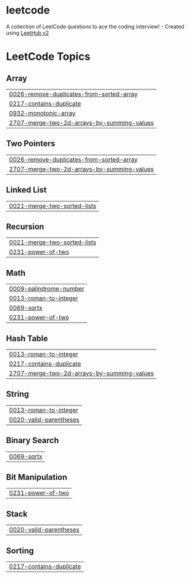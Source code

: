 # leetcode
A collection of LeetCode questions to ace the coding interview! - Created using [LeetHub v2](https://github.com/arunbhardwaj/LeetHub-2.0)

<!---LeetCode Topics Start-->
# LeetCode Topics
## Array
|  |
| ------- |
| [0026-remove-duplicates-from-sorted-array](https://github.com/Krizzz-48/leetcode/tree/master/0026-remove-duplicates-from-sorted-array) |
| [0217-contains-duplicate](https://github.com/Krizzz-48/leetcode/tree/master/0217-contains-duplicate) |
| [0932-monotonic-array](https://github.com/Krizzz-48/leetcode/tree/master/0932-monotonic-array) |
| [2707-merge-two-2d-arrays-by-summing-values](https://github.com/Krizzz-48/leetcode/tree/master/2707-merge-two-2d-arrays-by-summing-values) |
## Two Pointers
|  |
| ------- |
| [0026-remove-duplicates-from-sorted-array](https://github.com/Krizzz-48/leetcode/tree/master/0026-remove-duplicates-from-sorted-array) |
| [2707-merge-two-2d-arrays-by-summing-values](https://github.com/Krizzz-48/leetcode/tree/master/2707-merge-two-2d-arrays-by-summing-values) |
## Linked List
|  |
| ------- |
| [0021-merge-two-sorted-lists](https://github.com/Krizzz-48/leetcode/tree/master/0021-merge-two-sorted-lists) |
## Recursion
|  |
| ------- |
| [0021-merge-two-sorted-lists](https://github.com/Krizzz-48/leetcode/tree/master/0021-merge-two-sorted-lists) |
| [0231-power-of-two](https://github.com/Krizzz-48/leetcode/tree/master/0231-power-of-two) |
## Math
|  |
| ------- |
| [0009-palindrome-number](https://github.com/Krizzz-48/leetcode/tree/master/0009-palindrome-number) |
| [0013-roman-to-integer](https://github.com/Krizzz-48/leetcode/tree/master/0013-roman-to-integer) |
| [0069-sqrtx](https://github.com/Krizzz-48/leetcode/tree/master/0069-sqrtx) |
| [0231-power-of-two](https://github.com/Krizzz-48/leetcode/tree/master/0231-power-of-two) |
## Hash Table
|  |
| ------- |
| [0013-roman-to-integer](https://github.com/Krizzz-48/leetcode/tree/master/0013-roman-to-integer) |
| [0217-contains-duplicate](https://github.com/Krizzz-48/leetcode/tree/master/0217-contains-duplicate) |
| [2707-merge-two-2d-arrays-by-summing-values](https://github.com/Krizzz-48/leetcode/tree/master/2707-merge-two-2d-arrays-by-summing-values) |
## String
|  |
| ------- |
| [0013-roman-to-integer](https://github.com/Krizzz-48/leetcode/tree/master/0013-roman-to-integer) |
| [0020-valid-parentheses](https://github.com/Krizzz-48/leetcode/tree/master/0020-valid-parentheses) |
## Binary Search
|  |
| ------- |
| [0069-sqrtx](https://github.com/Krizzz-48/leetcode/tree/master/0069-sqrtx) |
## Bit Manipulation
|  |
| ------- |
| [0231-power-of-two](https://github.com/Krizzz-48/leetcode/tree/master/0231-power-of-two) |
## Stack
|  |
| ------- |
| [0020-valid-parentheses](https://github.com/Krizzz-48/leetcode/tree/master/0020-valid-parentheses) |
## Sorting
|  |
| ------- |
| [0217-contains-duplicate](https://github.com/Krizzz-48/leetcode/tree/master/0217-contains-duplicate) |
<!---LeetCode Topics End-->